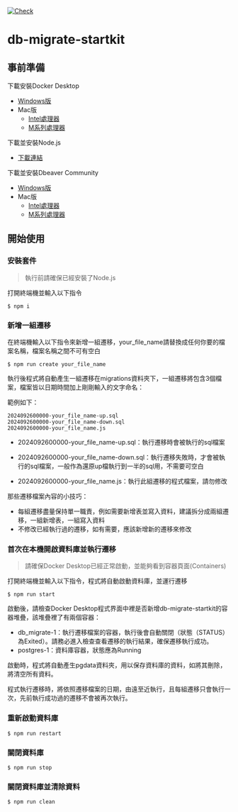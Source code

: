 [![Check](https://github.com/happyloa/Hex2024-backend-database-camp/actions/workflows/check.yml/badge.svg?branch=main)](https://github.com/happyloa/Hex2024-backend-database-camp/actions/workflows/check.yml)

# db-migrate-startkit

## 事前準備

下載安裝Docker Desktop
* [Windows版](https://desktop.docker.com/win/main/amd64/Docker%20Desktop%20Installer.exe?utm_source=docker&utm_medium=webreferral&utm_campaign=dd-smartbutton&utm_location=module&_gl=1*1x0tato*_gcl_au*NDk4NzQwNjM1LjE3MjczMzQ0NDY.*_ga*MTkxMzI2NzM5NC4xNjU5OTM4NTcy*_ga_XJWPQMJYHQ*MTcyNzMzMzcxNy4xNTYuMS4xNzI3MzM0NDY4LjM3LjAuMA..)
* Mac版
  * [Intel處理器](https://desktop.docker.com/mac/main/amd64/Docker.dmg?utm_source=docker&utm_medium=webreferral&utm_campaign=dd-smartbutton&utm_location=module&_gl=1*sjadaf*_gcl_au*NDk4NzQwNjM1LjE3MjczMzQ0NDY.*_ga*MTkxMzI2NzM5NC4xNjU5OTM4NTcy*_ga_XJWPQMJYHQ*MTcyNzMzMzcxNy4xNTYuMS4xNzI3MzM0NDY4LjM3LjAuMA..)
  * [M系列處理器](https://desktop.docker.com/mac/main/arm64/Docker.dmg?utm_source=docker&utm_medium=webreferral&utm_campaign=dd-smartbutton&utm_location=module&_gl=1*sjadaf*_gcl_au*NDk4NzQwNjM1LjE3MjczMzQ0NDY.*_ga*MTkxMzI2NzM5NC4xNjU5OTM4NTcy*_ga_XJWPQMJYHQ*MTcyNzMzMzcxNy4xNTYuMS4xNzI3MzM0NDY4LjM3LjAuMA..)

下載並安裝Node.js
* [下載連結](https://nodejs.org/zh-tw)

下載並安裝Dbeaver Community
* [Windows版](https://dbeaver.io/files/dbeaver-ce-latest-x86_64-setup.exe)
* Mac版
  * [Intel處理器](https://dbeaver.io/files/dbeaver-ce-latest-macos-x86_64.dmg)
  * [M系列處理器](https://dbeaver.io/files/dbeaver-ce-latest-macos-aarch64.dmg)

## 開始使用

### 安裝套件

>執行前請確保已經安裝了Node.js

打開終端機並輸入以下指令
```
$ npm i
```

### 新增一組遷移
在終端機輸入以下指令來新增一組遷移，your_file_name請替換成任何你要的檔案名稱，檔案名稱之間不可有空白
```
$ npm run create your_file_name
```
執行後程式將自動產生一組遷移在migrations資料夾下，一組遷移將包含3個檔案，檔案皆以日期時間加上剛剛輸入的文字命名：

範例如下：
```
2024092600000-your_file_name-up.sql
2024092600000-your_file_name-down.sql
2024092600000-your_file_name.js
```
* 2024092600000-your_file_name-up.sql：執行遷移時會被執行的sql檔案

* 2024092600000-your_file_name-down.sql：執行遷移失敗時，才會被執行的sql檔案，一般作為還原up檔執行到一半的sql用，不需要可空白

* 2024092600000-your_file_name.js：執行此組遷移的程式檔案，請勿修改

那些遷移檔案內容的小技巧：
* 每組遷移盡量保持單一職責，例如需要新增表並寫入資料，建議拆分成兩組遷移，一組新增表，一組寫入資料
* 不修改已經執行過的遷移，如有需要，應該新增新的遷移來修改

### 首次在本機開啟資料庫並執行遷移

> 請確保Docker Desktop已經正常啟動，並能夠看到容器頁面(Containers)

打開終端機並輸入以下指令，程式將自動啟動資料庫，並運行遷移
```
$ npm run start
```

啟動後，請檢查Docker Desktop程式界面中裡是否新增db-migrate-startkit的容器堆疊，該堆疊裡了有兩個容器：
* db_migrate-1：執行遷移檔案的容器，執行後會自動關閉（狀態（STATUS）為Exited）。請務必進入檢查查看遷移的執行結果，確保遷移執行成功。
* postgres-1：資料庫容器，狀態應為Running

啟動時，程式將自動產生pgdata資料夾，用以保存資料庫的資料，如將其刪除，將清空所有資料。

程式執行遷移時，將依照遷移檔案的日期，由遠至近執行，且每組遷移只會執行一次，先前執行成功過的遷移不會被再次執行。

### 重新啟動資料庫
```
$ npm run restart
```
### 關閉資料庫
```
$ npm run stop
```

### 關閉資料庫並清除資料
```
$ npm run clean
```
